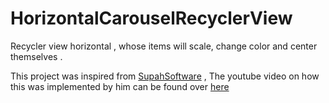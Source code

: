 # HorizontalCarouselRecyclerView
Recycler view horizontal , whose items will scale, change color and center themselves .


This project was inspired from [SupahSoftware](https://github.com/SupahSoftware/AndroidExampleCarousel) , The youtube video on how this was implemented by him can be found over [here](https://www.youtube.com/watch?v=byk6wF9CvJ0)
